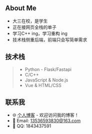 ##  About Me
- 大三在校，是学生
- 正在接网页全栈的单子
- 学习C++ ing，学习重构 ing
- 技术栈侧重后端，前端只会写简单需求

## 技术栈

> - Python - Flask/Fastapi
> - C/C++
> - JavaScript & Node.js
> - Vue & HTML/CSS

## 联系我
- 🌐 [个人博客](https://blog.hgyjllk.top) - 欢迎访问我的博客！
- 📧 Email: [13536593830@163.com](mailto:13536593830@163.com)
- 🐧 QQ: 1843437591


